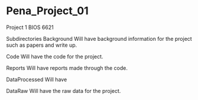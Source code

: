 # Pena_Project_01
Project 1 BIOS 6621

Subdirectories
Background 
Will have background information for the project such as papers and write up.

Code
Will have the code for the project.

Reports 
Will have reports made through the code.

DataProcessed
Will have 

DataRaw
Will have the raw data for the project.
